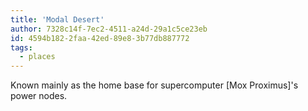 ```yaml
---
title: 'Modal Desert'
author: 7328c14f-7ec2-4511-a24d-29a1c5ce23eb
id: 4594b182-2faa-42ed-89e8-3b77db887772
tags:
  - places
---
```

Known mainly as the home base for supercomputer [Mox Proximus]'s power nodes.

